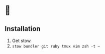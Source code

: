 :cookie:
========

Installation
------------

1. Get stow.
2. `stow bundler git ruby tmux vim zsh -t ~`
